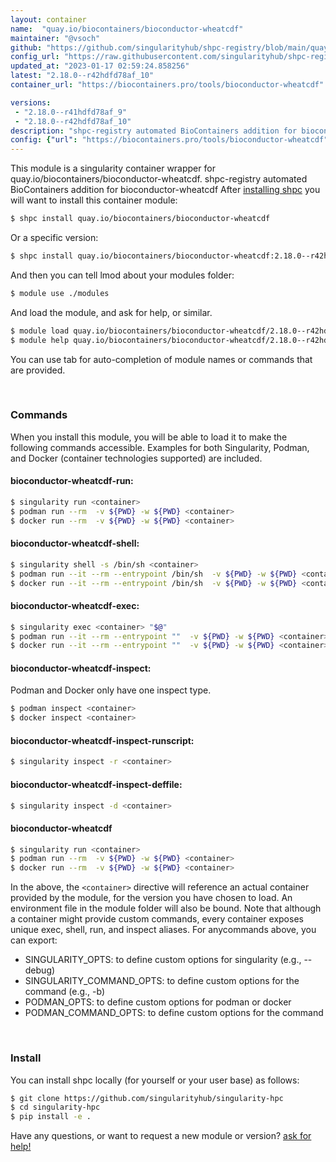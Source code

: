 ```yaml
---
layout: container
name:  "quay.io/biocontainers/bioconductor-wheatcdf"
maintainer: "@vsoch"
github: "https://github.com/singularityhub/shpc-registry/blob/main/quay.io/biocontainers/bioconductor-wheatcdf/container.yaml"
config_url: "https://raw.githubusercontent.com/singularityhub/shpc-registry/main/quay.io/biocontainers/bioconductor-wheatcdf/container.yaml"
updated_at: "2023-01-17 02:59:24.858256"
latest: "2.18.0--r42hdfd78af_10"
container_url: "https://biocontainers.pro/tools/bioconductor-wheatcdf"

versions:
 - "2.18.0--r41hdfd78af_9"
 - "2.18.0--r42hdfd78af_10"
description: "shpc-registry automated BioContainers addition for bioconductor-wheatcdf"
config: {"url": "https://biocontainers.pro/tools/bioconductor-wheatcdf", "maintainer": "@vsoch", "description": "shpc-registry automated BioContainers addition for bioconductor-wheatcdf", "latest": {"2.18.0--r42hdfd78af_10": "sha256:f658af01fc2a961bcc5fa711c6ef11a5a9bf24c9ec93b7f034f68b24e87dde7c"}, "tags": {"2.18.0--r41hdfd78af_9": "sha256:6b23f14069809787684d33502d68c4eb3aee59e16b8626c924f308715630916e", "2.18.0--r42hdfd78af_10": "sha256:f658af01fc2a961bcc5fa711c6ef11a5a9bf24c9ec93b7f034f68b24e87dde7c"}, "docker": "quay.io/biocontainers/bioconductor-wheatcdf"}
---
```


This module is a singularity container wrapper for quay.io/biocontainers/bioconductor-wheatcdf.
shpc-registry automated BioContainers addition for bioconductor-wheatcdf
After [installing shpc](#install) you will want to install this container module:


```bash
$ shpc install quay.io/biocontainers/bioconductor-wheatcdf
```

Or a specific version:

```bash
$ shpc install quay.io/biocontainers/bioconductor-wheatcdf:2.18.0--r42hdfd78af_10
```

And then you can tell lmod about your modules folder:

```bash
$ module use ./modules
```

And load the module, and ask for help, or similar.

```bash
$ module load quay.io/biocontainers/bioconductor-wheatcdf/2.18.0--r42hdfd78af_10
$ module help quay.io/biocontainers/bioconductor-wheatcdf/2.18.0--r42hdfd78af_10
```

You can use tab for auto-completion of module names or commands that are provided.

<br>

### Commands

When you install this module, you will be able to load it to make the following commands accessible.
Examples for both Singularity, Podman, and Docker (container technologies supported) are included.

#### bioconductor-wheatcdf-run:

```bash
$ singularity run <container>
$ podman run --rm  -v ${PWD} -w ${PWD} <container>
$ docker run --rm  -v ${PWD} -w ${PWD} <container>
```

#### bioconductor-wheatcdf-shell:

```bash
$ singularity shell -s /bin/sh <container>
$ podman run --it --rm --entrypoint /bin/sh  -v ${PWD} -w ${PWD} <container>
$ docker run --it --rm --entrypoint /bin/sh  -v ${PWD} -w ${PWD} <container>
```

#### bioconductor-wheatcdf-exec:

```bash
$ singularity exec <container> "$@"
$ podman run --it --rm --entrypoint ""  -v ${PWD} -w ${PWD} <container> "$@"
$ docker run --it --rm --entrypoint ""  -v ${PWD} -w ${PWD} <container> "$@"
```

#### bioconductor-wheatcdf-inspect:

Podman and Docker only have one inspect type.

```bash
$ podman inspect <container>
$ docker inspect <container>
```

#### bioconductor-wheatcdf-inspect-runscript:

```bash
$ singularity inspect -r <container>
```

#### bioconductor-wheatcdf-inspect-deffile:

```bash
$ singularity inspect -d <container>
```



#### bioconductor-wheatcdf

```bash
$ singularity run <container>
$ podman run --rm  -v ${PWD} -w ${PWD} <container>
$ docker run --rm  -v ${PWD} -w ${PWD} <container>
```


In the above, the `<container>` directive will reference an actual container provided
by the module, for the version you have chosen to load. An environment file in the
module folder will also be bound. Note that although a container
might provide custom commands, every container exposes unique exec, shell, run, and
inspect aliases. For anycommands above, you can export:

 - SINGULARITY_OPTS: to define custom options for singularity (e.g., --debug)
 - SINGULARITY_COMMAND_OPTS: to define custom options for the command (e.g., -b)
 - PODMAN_OPTS: to define custom options for podman or docker
 - PODMAN_COMMAND_OPTS: to define custom options for the command

<br>

### Install

You can install shpc locally (for yourself or your user base) as follows:

```bash
$ git clone https://github.com/singularityhub/singularity-hpc
$ cd singularity-hpc
$ pip install -e .
```

Have any questions, or want to request a new module or version? [ask for help!](https://github.com/singularityhub/singularity-hpc/issues)